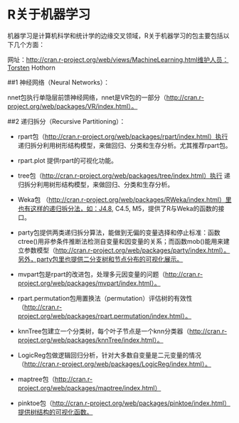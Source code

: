 
# R关于机器学习

机器学习是计算机科学和统计学的边缘交叉领域，R关于机器学习的包主要包括以下几个方面： 

网址：http://cran.r-project.org/web/views/MachineLearning.html维护人员：Torsten Hothorn


##1 神经网络（Neural Networks）：

nnet包执行单隐层前馈神经网络，nnet是VR包的一部分（http://cran.r-project.org/web/packages/VR/index.html）。 

##2 递归拆分（Recursive Partitioning）：


+ rpart包（http://cran.r-project.org/web/packages/rpart/index.html）执行 递归拆分利用树形结构模型，来做回归、分类和生存分析。尤其推荐rpart包。

+ rpart.plot 提供rpart的可视化功能。

+ tree包（http://cran.r-project.org/web/packages/tree/index.html）执行 递归拆分利用树形结构模型，来做回归、分类和生存分析。

+ Weka包 （http://cran.r-project.org/web/packages/RWeka/index.html）里也有这样的递归拆分法，如：J4.8, C4.5, M5，提供了R与Weka的函数的接口。

+ party包提供两类递归拆分算法，能做到无偏的变量选择和停止标准：函数ctree()用非参条件推断法检测自变量和因变量的关系；而函数mob()能用来建立参数模型（http://cran.r-project.org/web/packages/party/index.html）。另外，party包里也提供二分支树和节点分布的可视化展示。 

+ mvpart包是rpart的改进包，处理多元因变量的问题（http://cran.r-project.org/web/packages/mvpart/index.html）。

+ rpart.permutation包用置换法（permutation）评估树的有效性（http://cran.r-project.org/web/packages/rpart.permutation/index.html）。

+ knnTree包建立一个分类树，每个叶子节点是一个knn分类器（http://cran.r-project.org/web/packages/knnTree/index.html）。

+ LogicReg包做逻辑回归分析，针对大多数自变量是二元变量的情况（http://cran.r-project.org/web/packages/LogicReg/index.html）。

+ maptree包（http://cran.r-project.org/web/packages/maptree/index.html）

+ pinktoe包（http://cran.r-project.org/web/packages/pinktoe/index.html）提供树结构的可视化函数。 
